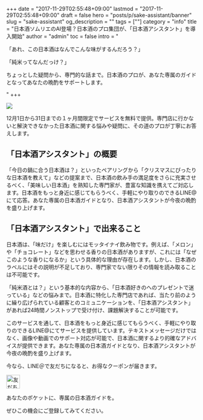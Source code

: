 +++
date = "2017-11-29T02:55:48+09:00"
lastmod = "2017-11-29T02:55:48+09:00"
draft = false
hero = "posts/p/sake-assistant/banner"
slug = "sake-assistant"
og_description = ""
tags = [""]
category = "info"
title = "日本酒ソムリエのAI登場？日本酒のプロ集団が、「日本酒アシスタント」を導入開始"
author = "admin"
toc = false
intro = "<p>「あれ、この日本酒はなんでこんな味がするんだろう？」</p><p>「純米ってなんだっけ？」</p><p>ちょっとした疑問から、専門的な話まで。日本酒のプロが、あなた専属のガイドとなってあなたの晩酌をサポートします。</p>"
+++

![](/assets/images/posts/p/sake-assistant/poster.jpg)

12月1日から31日までの１ヶ月間限定でサービスを無料で提供。専門店に行かないと解決できなかった日本酒に関する悩みや疑問に、その道のプロが丁寧にお答えします。

## 「日本酒アシスタント」の概要

「今日の鍋に合う日本酒は？」といったペアリングから「クリスマスにぴったりな日本酒を教えて」などの提案まで、日本酒の飲み手の満足度をさらに充実させるべく、「美味しい日本酒」を熟知した専門家が、豊富な知識を携えてご対応します。日本酒をもっと身近に感じてもらうべく、手軽にやり取りのできるLINE@にて応答。あなた専属の日本酒ガイドとなり、日本酒アシスタントが今夜の晩酌を盛り上げます。

## 「日本酒アシスタント」で出来ること

日本酒は、「味だけ」を楽しむにはモッタイナイ飲み物です。例えば、「メロン」や「チョコレート」などを思わせる香りの日本酒がありますが、これには「なぜこのような香りになるか」という具体的な理由が存在します。しかし、日本酒のラベルにはその説明が不足しており、専門家でない限りその情報を読み取ることは不可能です。

「純米酒とは？」という基本的な内容から、「日本酒好きのへのプレゼントで迷っている」などの悩みまで。日本酒に特化した専門店であれば、当たり前のように繰り広げられている顧客とのコミュニケーションを、「日本酒アシスタント」があれば24時間ノンストップで受け付け、課題解決することが可能です。

このサービスを通して、日本酒をもっと身近に感じてもらうべく、手軽にやり取りのできるLINE@にてサービスを提供しています。テキストメッセージだけではなく、画像や動画でのサポート対応が可能で、日本酒に関するより的確なアドバイスが提供できます。あなた専属の日本酒ガイドとなり、日本酒アシスタントが今夜の晩酌を盛り上げます。

今なら、LINE＠で友だちになると、お得なクーポンが届きます。

<a href="https://line.me/R/ti/p/%40aja9345q"><img height="36" border="0" alt="友だち追加" src="https://scdn.line-apps.com/n/line_add_friends/btn/ja.png"></a>

あなたのポケットに、専属の日本酒ガイドを。

ぜひこの機会にご登録してみてください。